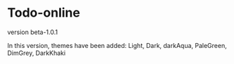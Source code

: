 # Todo-online
version beta-1.0.1

In this version, themes have been added: Light, Dark, darkAqua, PaleGreen, DimGrey, DarkKhaki

